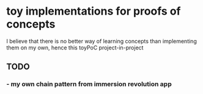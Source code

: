 # toy implementations for proofs of concepts

I believe that there is no better way of learning concepts than implementing them on my own, hence this toyPoC project-in-project

## TODO

### - my own chain pattern from immersion revolution app
